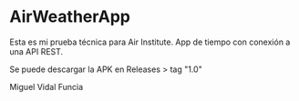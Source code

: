 # AirWeatherApp

Esta es mi prueba técnica para Air Institute.
App de tiempo con conexión a una API REST.

Se puede descargar la APK en Releases > tag "1.0"

Miguel Vidal Funcia

